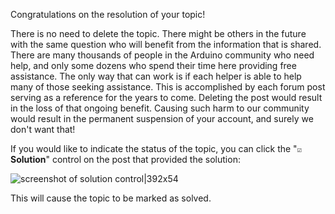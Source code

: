 Congratulations on the resolution of your topic!

There is no need to delete the topic. There might be others in the future with the same question who will benefit from the information that is shared. There are many thousands of people in the Arduino community who need help, and only some dozens who spend their time here providing free assistance. The only way that can work is if each helper is able to help many of those seeking assistance. This is accomplished by each forum post serving as a reference for the years to come. Deleting the post would result in the loss of that ongoing benefit. Causing such harm to our community would result in the permanent suspension of your account, and surely we don't want that!

If you would like to indicate the status of the topic, you can click the "**`☑` Solution**" control on the post that provided the solution:

![screenshot of solution control|392x54](upload://3Lrvq8GYHpE7YtI3FUQ2zogv1XT.png)

This will cause the topic to be marked as solved.
